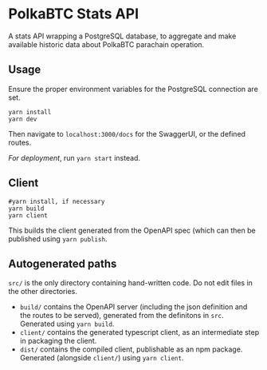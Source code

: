 PolkaBTC Stats API
====
A stats API wrapping a PostgreSQL database, to aggregate and make available historic data about PolkaBTC parachain operation.

Usage
---
Ensure the proper environment variables for the PostgreSQL connection are set.

```shell
yarn install
yarn dev
```
Then navigate to `localhost:3000/docs` for the SwaggerUI, or the defined routes.

*For deployment*, run `yarn start` instead.

Client
----
```shell
#yarn install, if necessary
yarn build
yarn client
```
This builds the client generated from the OpenAPI spec (which can then be published using `yarn publish`.

Autogenerated paths
---
`src/` is the only directory containing hand-written code. Do not edit files in the other directories.

* `build/` contains the OpenAPI server (including the json definition and the routes to be served), generated from the definitons in `src`. Generated using `yarn build`.
* `client/` contains the generated typescript client, as an intermediate step in packaging the client.
* `dist/` contains the compiled client, publishable as an npm package. Generated (alongside `client/`) using `yarn client`.
